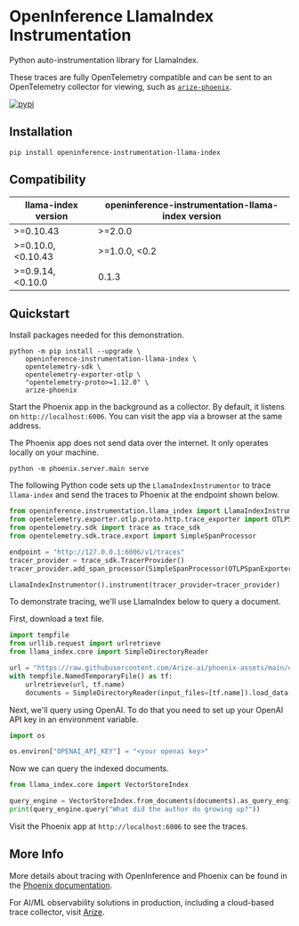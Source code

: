 # OpenInference LlamaIndex Instrumentation
Python auto-instrumentation library for LlamaIndex.

These traces are fully OpenTelemetry compatible and can be sent to an OpenTelemetry collector for viewing, such as [`arize-phoenix`](https://github.com/Arize-ai/phoenix).

[![pypi](https://badge.fury.io/py/openinference-instrumentation-llama-index.svg)](https://pypi.org/project/openinference-instrumentation-llama-index/)

## Installation

```shell
pip install openinference-instrumentation-llama-index
```

## Compatibility

| llama-index version | openinference-instrumentation-llama-index version |
|---------------------|---------------------------------------------------|
| \>=0.10.43          | \>=2.0.0                                          |
| \>=0.10.0, <0.10.43 | \>=1.0.0, <0.2                                    |
| \>=0.9.14, <0.10.0  | 0.1.3                                             |

## Quickstart

Install packages needed for this demonstration.

```shell
python -m pip install --upgrade \
    openinference-instrumentation-llama-index \
    opentelemetry-sdk \
    opentelemetry-exporter-otlp \
    "opentelemetry-proto>=1.12.0" \
    arize-phoenix
```

Start the Phoenix app in the background as a collector. By default, it listens on `http://localhost:6006`. You can visit the app via a browser at the same address.

The Phoenix app does not send data over the internet. It only operates locally on your machine.

```shell
python -m phoenix.server.main serve
```

The following Python code sets up the `LlamaIndexInstrumentor` to trace `llama-index` and send the traces to Phoenix at the endpoint shown below.

```python
from openinference.instrumentation.llama_index import LlamaIndexInstrumentor
from opentelemetry.exporter.otlp.proto.http.trace_exporter import OTLPSpanExporter
from opentelemetry.sdk import trace as trace_sdk
from opentelemetry.sdk.trace.export import SimpleSpanProcessor

endpoint = "http://127.0.0.1:6006/v1/traces"
tracer_provider = trace_sdk.TracerProvider()
tracer_provider.add_span_processor(SimpleSpanProcessor(OTLPSpanExporter(endpoint)))

LlamaIndexInstrumentor().instrument(tracer_provider=tracer_provider)
```

To demonstrate tracing, we'll use LlamaIndex below to query a document. 

First, download a text file.

```python
import tempfile
from urllib.request import urlretrieve
from llama_index.core import SimpleDirectoryReader

url = "https://raw.githubusercontent.com/Arize-ai/phoenix-assets/main/data/paul_graham/paul_graham_essay.txt"
with tempfile.NamedTemporaryFile() as tf:
    urlretrieve(url, tf.name)
    documents = SimpleDirectoryReader(input_files=[tf.name]).load_data()
```

Next, we'll query using OpenAI. To do that you need to set up your OpenAI API key in an environment variable.

```python
import os

os.environ["OPENAI_API_KEY"] = "<your openai key>"
```

Now we can query the indexed documents.

```python
from llama_index.core import VectorStoreIndex

query_engine = VectorStoreIndex.from_documents(documents).as_query_engine()
print(query_engine.query("What did the author do growing up?"))
```

Visit the Phoenix app at `http://localhost:6006` to see the traces.

## More Info

More details about tracing with OpenInference and Phoenix can be found in the [Phoenix documentation](https://docs.arize.com/phoenix).

For AI/ML observability solutions in production, including a cloud-based trace collector, visit [Arize](https://docs.arize.com/arize).
